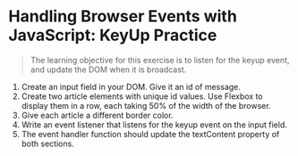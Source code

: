 # Handling Browser Events with JavaScript: KeyUp Practice

> The learning objective for this exercise is to listen for the keyup event, and update the DOM when it is broadcast.

1. Create an input field in your DOM. Give it an id of message.
1. Create two article elements with unique id values. Use Flexbox to display them in a row, each taking 50% of the width of the browser.
1. Give each article a different border color.
1. Write an event listener that listens for the keyup event on the input field.
1. The event handler function should update the textContent property of both sections.
